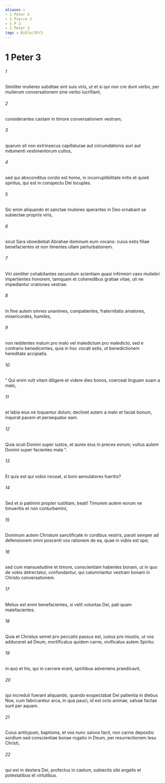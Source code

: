 ```yaml
---
aliases : 
- 1 Peter 3
- 1 Pierre 3
- 1 P 3
- 1 Peter 3
tags : Bible/1P/3
---
```


# 1 Peter 3

###### 1
Similiter mulieres subditae sint suis viris, ut et si qui non cre dunt verbo, per mulierum conversationem sine verbo lucrifiant, 
###### 2
considerantes castam in timore conversationem vestram; 
###### 3
quarum sit non extrinsecus capillaturae aut circumdationis auri aut indumenti vestimentorum cultus, 
###### 4
sed qui absconditus cordis est homo, in incorruptibilitate mitis et quieti spiritus, qui est in conspectu Dei locuples. 
###### 5
Sic enim aliquando et sanctae mulieres sperantes in Deo ornabant se subiectae propriis viris, 
###### 6
sicut Sara oboediebat Abrahae dominum eum vocans: cuius estis filiae benefacientes et non timentes ullam perturbationem.
###### 7
Viri similiter cohabitantes secundum scientiam quasi infirmiori vaso muliebri impertientes honorem, tamquam et coheredibus gratiae vitae, uti ne impediantur orationes vestrae. 
###### 8
In fine autem omnes unanimes, compatientes, fraternitatis amatores, misericordes, humiles, 
###### 9
non reddentes malum pro malo vel maledictum pro maledicto, sed e contrario benedicentes, quia in hoc vocati estis, ut benedictionem hereditate accipiatis.
###### 10
“ Qui enim vult vitam diligere et videre dies bonos, coerceat linguam suam a malo,
###### 11
et labia eius ne loquantur dolum; declinet autem a malo et faciat bonum, inquirat pacem et persequatur eam.
###### 12
Quia oculi Domini super iustos, et aures eius in preces eorum; vultus autem Domini super facientes mala ”.
###### 13
Et quis est qui vobis noceat, si boni aemulatores fueritis? 
###### 14
Sed et si patimini propter iustitiam, beati! Timorem autem eorum ne timueritis et non conturbemini, 
###### 15
Dominum autem Christum sanctificate in cordibus vestris, parati semper ad defensionem omni poscenti vos rationem de ea, quae in vobis est spe; 
###### 16
sed cum mansuetudine et timore, conscientiam habentes bonam, ut in quo de vobis detrectatur, confundantur, qui calumniantur vestram bonam in Christo conversationem. 
###### 17
Melius est enim benefacientes, si velit voluntas Dei, pati quam malefacientes. 
###### 18
Quia et Christus semel pro peccatis passus est, iustus pro iniustis, ut vos adduceret ad Deum, mortificatus quidem carne, vivificatus autem Spiritu: 
###### 19
in quo et his, qui in carcere erant, spiritibus adveniens praedicavit, 
###### 20
qui increduli fuerant aliquando, quando exspectabat Dei patientia in diebus Noe, cum fabricaretur arca, in qua pauci, id est octo animae, salvae factae sunt per aquam. 
###### 21
Cuius antitypum, baptisma, et vos nunc salvos facit, non carnis depositio sordium sed conscientiae bonae rogatio in Deum, per resurrectionem Iesu Christi, 
###### 22
qui est in dextera Dei, profectus in caelum, subiectis sibi angelis et potestatibus et virtutibus.
